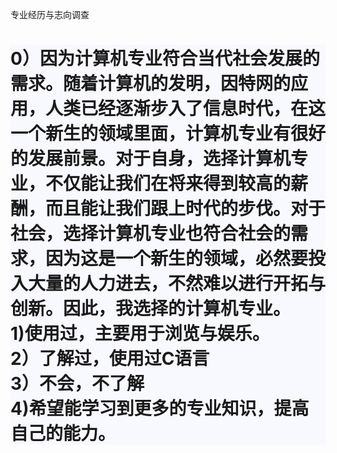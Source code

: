 专业经历与志向调查

<html lang="en" xmlns="http://www.w3.org/1999/xhtml">
<head>
    <meta charset="utf-8" />
    <title>专业经历与志向调查</title>
</head>
<body>
    <div style="background-color:ghostwhite;">
        <h1>
            0）因为计算机专业符合当代社会发展的需求。随着计算机的发明，因特网的应用，人类已经逐渐步入了信息时代，在这一个新生的领域里面，计算机专业有很好的发展前景。对于自身，选择计算机专业，不仅能让我们在将来得到较高的薪酬，而且能让我们跟上时代的步伐。对于社会，选择计算机专业也符合社会的需求，因为这是一个新生的领域，必然要投入大量的人力进去，不然难以进行开拓与创新。因此，我选择的计算机专业。
            <br /> 1)使用过，主要用于浏览与娱乐。
            <br /> 2）了解过，使用过C语言
            <br /> 3）不会，不了解
            <br /> 4)希望能学习到更多的专业知识，提高自己的能力。
        </h1>
    </div>
</body>
</html>
</body>
</html>

